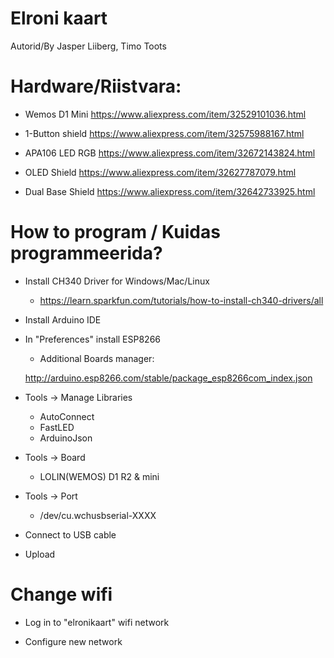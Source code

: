 # Elroni kaart

Autorid/By Jasper Liiberg, Timo Toots 

# Hardware/Riistvara:

* Wemos D1 Mini
https://www.aliexpress.com/item/32529101036.html

* 1-Button shield
https://www.aliexpress.com/item/32575988167.html

* APA106 LED RGB
https://www.aliexpress.com/item/32672143824.html

* OLED Shield
https://www.aliexpress.com/item/32627787079.html

* Dual Base Shield
https://www.aliexpress.com/item/32642733925.html


# How to program / Kuidas programmeerida?

* Install CH340 Driver for Windows/Mac/Linux

	* https://learn.sparkfun.com/tutorials/how-to-install-ch340-drivers/all

* Install Arduino IDE

* In "Preferences" install ESP8266

	* Additional Boards manager:

	http://arduino.esp8266.com/stable/package_esp8266com_index.json

* Tools -> Manage Libraries

	* AutoConnect  
	* FastLED  
	* ArduinoJson

* Tools -> Board

	* LOLIN(WEMOS) D1 R2 & mini

* Tools -> Port

	* /dev/cu.wchusbserial-XXXX

* Connect to USB cable

* Upload

# Change wifi

* Log in to "elronikaart" wifi network 

* Configure new network

